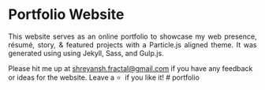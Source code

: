 <h1>Portfolio Website</h1>


 <p align="justify">This website serves as an online portfolio to showcase my web presence, résumé, story, & featured projects with a Particle.js aligned theme. It was generated using using Jekyll, Sass, and Gulp.js.</p>

Please hit me up at shreyansh.fractal@gmail.com if you have any feedback or ideas for the website. Leave a :star: &nbsp;if you like it!
#   p o r t f o l i o 
 
 
